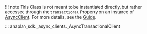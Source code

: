 !!! note
    This Class is not meant to be instantiated directly, but rather accessed through the `transactional` Property on an
    instance of [AsyncClient](async_client.md). For more details, see the [Guide](../guides/transactional.md).

::: anaplan_sdk._async_clients._AsyncTransactionalClient
